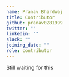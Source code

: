 ```yaml
---
name: Pranav Bhardwaj
title: Contributor
github: pranav0281999
twitter: ""
linkedin: ""
slack: ""
joining_date: ""
role: contributor
---
```


Still waiting for this
